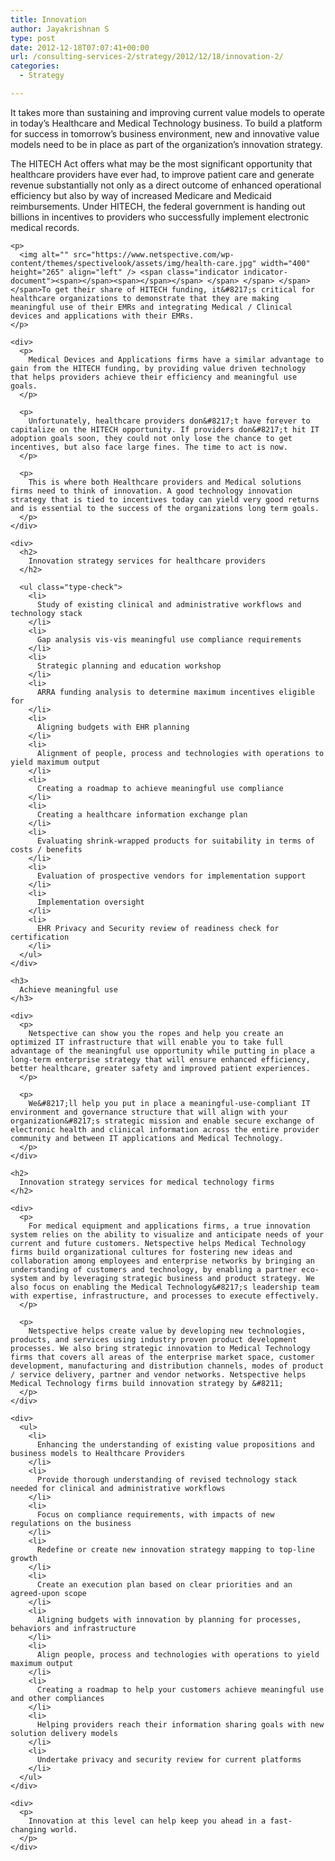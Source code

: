 ```yaml
---
title: Innovation
author: Jayakrishnan S
type: post
date: 2012-12-18T07:07:41+00:00
url: /consulting-services-2/strategy/2012/12/18/innovation-2/
categories:
  - Strategy

---
```

<div>
  <p>
    It takes more than sustaining and improving current value models to operate in today&#8217;s Healthcare and Medical Technology business. To build a platform for success in tomorrow&#8217;s business environment, new and innovative value models need to be in place as part of the organization&#8217;s innovation strategy.
  </p>
  
  <p>
    The HITECH Act offers what may be the most significant opportunity that healthcare providers have ever had, to improve patient care and generate revenue substantially not only as a direct outcome of enhanced operational efficiency but also by way of increased Medicare and Medicaid reimbursements. Under HITECH, the federal government is handing out billions in incentives to providers who successfully implement electronic medical records. <span id="frame-counter-14" class="frame type-simple"> <span class="decorator"> <span class="outer"> <span class="inner"> </div> 
    
    <p>
      <img alt="" src="https://www.netspective.com/wp-content/themes/spectivelook/assets/img/health-care.jpg" width="400" height="265" align="left" /> <span class="indicator indicator-document"><span></span><span></span></span> </span> </span> </span> </span>To get their share of HITECH funding, it&#8217;s critical for healthcare organizations to demonstrate that they are making meaningful use of their EMRs and integrating Medical / Clinical devices and applications with their EMRs.
    </p>
    
    <div>
      <p>
        Medical Devices and Applications firms have a similar advantage to gain from the HITECH funding, by providing value driven technology that helps providers achieve their efficiency and meaningful use goals.
      </p>
      
      <p>
        Unfortunately, healthcare providers don&#8217;t have forever to capitalize on the HITECH opportunity. If providers don&#8217;t hit IT adoption goals soon, they could not only lose the chance to get incentives, but also face large fines. The time to act is now.
      </p>
      
      <p>
        This is where both Healthcare providers and Medical solutions firms need to think of innovation. A good technology innovation strategy that is tied to incentives today can yield very good returns and is essential to the success of the organizations long term goals.
      </p>
    </div>
    
    <div>
      <h2>
        Innovation strategy services for healthcare providers
      </h2>
      
      <ul class="type-check">
        <li>
          Study of existing clinical and administrative workflows and technology stack
        </li>
        <li>
          Gap analysis vis-vis meaningful use compliance requirements
        </li>
        <li>
          Strategic planning and education workshop
        </li>
        <li>
          ARRA funding analysis to determine maximum incentives eligible for
        </li>
        <li>
          Aligning budgets with EHR planning
        </li>
        <li>
          Alignment of people, process and technologies with operations to yield maximum output
        </li>
        <li>
          Creating a roadmap to achieve meaningful use compliance
        </li>
        <li>
          Creating a healthcare information exchange plan
        </li>
        <li>
          Evaluating shrink-wrapped products for suitability in terms of costs / benefits
        </li>
        <li>
          Evaluation of prospective vendors for implementation support
        </li>
        <li>
          Implementation oversight
        </li>
        <li>
          EHR Privacy and Security review of readiness check for certification
        </li>
      </ul>
    </div>
    
    <h3>
      Achieve meaningful use
    </h3>
    
    <div>
      <p>
        Netspective can show you the ropes and help you create an optimized IT infrastructure that will enable you to take full advantage of the meaningful use opportunity while putting in place a long-term enterprise strategy that will ensure enhanced efficiency, better healthcare, greater safety and improved patient experiences.
      </p>
      
      <p>
        We&#8217;ll help you put in place a meaningful-use-compliant IT environment and governance structure that will align with your organization&#8217;s strategic mission and enable secure exchange of electronic health and clinical information across the entire provider community and between IT applications and Medical Technology.
      </p>
    </div>
    
    <h2>
      Innovation strategy services for medical technology firms
    </h2>
    
    <div>
      <p>
        For medical equipment and applications firms, a true innovation system relies on the ability to visualize and anticipate needs of your current and future customers. Netspective helps Medical Technology firms build organizational cultures for fostering new ideas and collaboration among employees and enterprise networks by bringing an understanding of customers and technology, by enabling a partner eco-system and by leveraging strategic business and product strategy. We also focus on enabling the Medical Technology&#8217;s leadership team with expertise, infrastructure, and processes to execute effectively.
      </p>
      
      <p>
        Netspective helps create value by developing new technologies, products, and services using industry proven product development processes. We also bring strategic innovation to Medical Technology firms that covers all areas of the enterprise market space, customer development, manufacturing and distribution channels, modes of product / service delivery, partner and vendor networks. Netspective helps Medical Technology firms build innovation strategy by &#8211;
      </p>
    </div>
    
    <div>
      <ul>
        <li>
          Enhancing the understanding of existing value propositions and business models to Healthcare Providers
        </li>
        <li>
          Provide thorough understanding of revised technology stack needed for clinical and administrative workflows
        </li>
        <li>
          Focus on compliance requirements, with impacts of new regulations on the business
        </li>
        <li>
          Redefine or create new innovation strategy mapping to top-line growth
        </li>
        <li>
          Create an execution plan based on clear priorities and an agreed-upon scope
        </li>
        <li>
          Aligning budgets with innovation by planning for processes, behaviors and infrastructure
        </li>
        <li>
          Align people, process and technologies with operations to yield maximum output
        </li>
        <li>
          Creating a roadmap to help your customers achieve meaningful use and other compliances
        </li>
        <li>
          Helping providers reach their information sharing goals with new solution delivery models
        </li>
        <li>
          Undertake privacy and security review for current platforms
        </li>
      </ul>
    </div>
    
    <div>
      <p>
        Innovation at this level can help keep you ahead in a fast-changing world.
      </p>
    </div>